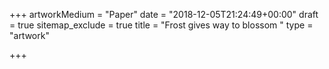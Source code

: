 +++
artworkMedium = "Paper"
date = "2018-12-05T21:24:49+00:00"
draft = true
sitemap_exclude = true
title = "Frost gives way to blossom "
type = "artwork"

+++
